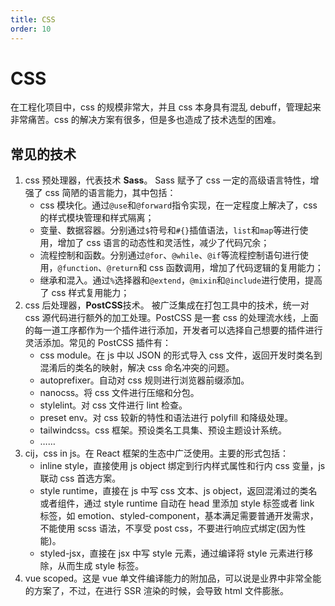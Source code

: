 ```yaml
---
title: CSS
order: 10
---
```


# CSS
在工程化项目中，css 的规模非常大，并且 css 本身具有混乱 debuff，管理起来非常痛苦。css 的解决方案有很多，但是多也造成了技术选型的困难。

## 常见的技术

1. css 预处理器，代表技术 **Sass**。
   Sass 赋予了 css 一定的高级语言特性，增强了 css 简陋的语言能力，其中包括：
   - css 模块化。通过`@use`和`@forward`指令实现，在一定程度上解决了，css 的样式模块管理和样式隔离；
   - 变量、数据容器。分别通过`$`符号和`#{}`插值语法，`list`和`map`等进行使用，增加了 css 语言的动态性和灵活性，减少了代码冗余；
   - 流程控制和函数。分别通过`@for`、`@while`、`@if`等流程控制语句进行使用，`@function`、`@return`和 css 函数调用，增加了代码逻辑的复用能力；
   - 继承和混入。通过`%`选择器和`@extend`，`@mixin`和`@include`进行使用，提高了 css 样式复用能力；
2. css 后处理器，**PostCSS**技术。
   被广泛集成在打包工具中的技术，统一对 css 源代码进行额外的加工处理。PostCSS 是一套 css 的处理流水线，上面的每一道工序都作为一个插件进行添加，开发者可以选择自己想要的插件进行灵活添加。常见的 PostCSS 插件有：
   - css module。在 js 中以 JSON 的形式导入 css 文件，返回开发时类名到混淆后的类名的映射，解决 css 命名冲突的问题。
   - autoprefixer。自动对 css 规则进行浏览器前缀添加。
   - nanocss。将 css 文件进行压缩和分包。
   - stylelint。对 css 文件进行 lint 检查。
   - preset env。对 css 较新的特性和语法进行 polyfill 和降级处理。
   - tailwindcss。css 框架。预设类名工具集、预设主题设计系统。
   - ……
3. cij，css in js。在 React 框架的生态中广泛使用。主要的形式包括：
   - inline style，直接使用 js object 绑定到行内样式属性和行内 css 变量，js 联动 css 首选方案。
   - style runtime，直接在 js 中写 css 文本、js object，返回混淆过的类名或者组件，通过 style runtime 自动在 head 里添加 style 标签或者 link 标签，如 emotion、styled-component，基本满足需要普通开发需求，不能使用 scss 语法，不享受 post css，不要进行响应式绑定(因为性能)。
   - styled-jsx，直接在 jsx 中写 style 元素，通过编译将 style 元素进行移除，从而生成 style 标签。
4. vue scoped。这是 vue 单文件编译能力的附加品，可以说是业界中非常全能的方案了，不过，在进行 SSR 渲染的时候，会导致 html 文件膨胀。
